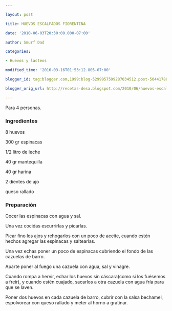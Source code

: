 ```yaml
---

layout: post

title: HUEVOS ESCALFADOS FIORENTINA

date: '2010-06-03T20:30:00.000-07:00'

author: Smurf Dad

categories:

- Huevos y lacteos

modified_time: '2016-03-16T01:53:12.805-07:00'

blogger_id: tag:blogger.com,1999:blog-5299957599287034512.post-5044178057690046259

blogger_orig_url: http://recetas-desa.blogspot.com/2010/06/huevos-escalfados-fiorentina.html

---
```


Para 4 personas.

<h3>Ingredientes</h3>

8 huevos

300 gr espinacas

1/2 litro de leche

40 gr mantequilla

40 gr harina

2 dientes de ajo

queso rallado

<h3>Preparación</h3>

Cocer las espinacas con agua y sal.

Una vez cocidas escurrirlas y picarlas.

Picar fino los ajos y rehogarlos con un poco de aceite, cuando estén hechos agregar las espinacas y saltearlas.

Una vez echas poner un poco de espinacas cubriendo el fondo de las cazuelas de barro.

Aparte poner al fuego una cazuela con agua, sal y vinagre.

Cuando rompa a hervir, echar los huevos sin cáscara(como si los fuésemos a freír), y cuando estén cuajado, sacarlos a otra cazuela con agua fría para que se laven.

Poner dos huevos en cada cazuela de barro, cubrir con la salsa bechamel, espolvorear con queso rallado y meter al horno a gratinar.

